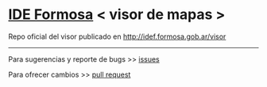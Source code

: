 # [IDE Formosa](http://idef.formosa.gob.ar) < visor de mapas >
Repo oficial del visor publicado en http://idef.formosa.gob.ar/visor

------
Para sugerencias y reporte de bugs >> [issues](https://github.com/ideformosa/visor/issues)

Para ofrecer cambios >> [pull request](https://github.com/ideformosa/visor/pulls)

